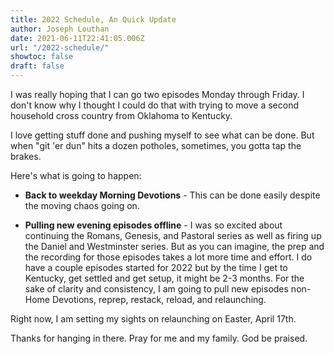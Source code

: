 ```yaml
---
title: 2022 Schedule, An Quick Update
author: Joseph Louthan
date: 2021-06-11T22:41:05.006Z
url: "/2022-schedule/"
showtoc: false
draft: false
---
```

I was really hoping that I can go two episodes Monday through Friday. I don't know why I thought I could do that with trying to move a second household cross country from Oklahoma to Kentucky.

I love getting stuff done and pushing myself to see what can be done. But when "git 'er dun" hits a dozen potholes, sometimes, you gotta tap the brakes.

Here's what is going to happen:

- **Back to weekday Morning Devotions** - This can be done easily despite the moving chaos going on.

- **Pulling new evening episodes offline** - I was so excited about continuing the Romans, Genesis, and Pastoral series as well as firing up the Daniel and Westminster series. But as you can imagine, the prep and the recording for those episodes takes a lot more time and effort. I do have a couple episodes started for 2022 but by the time I get to Kentucky, get settled and get setup, it might be 2-3 months. For the sake of clarity and consistency, I am going to pull new episodes non-Home Devotions, reprep, restack, reload, and relaunching.

Right now, I am setting my sights on relaunching on Easter, April 17th.

Thanks for hanging in there. Pray for me and my family. God be praised.
